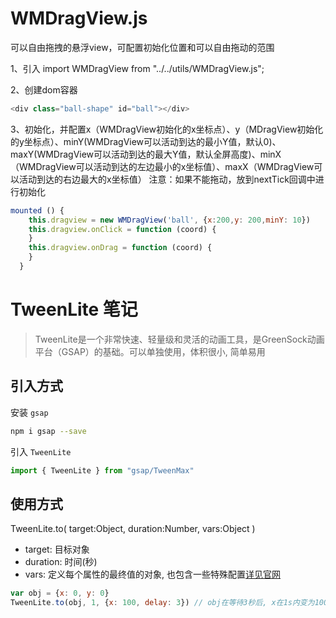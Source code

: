 # WMDragView.js
可以自由拖拽的悬浮view，可配置初始化位置和可以自由拖动的范围

1、引入
import WMDragView from "../../utils/WMDragView.js";

2、创建dom容器
```javascript
<div class="ball-shape" id="ball"></div>
```

3、初始化，并配置x（WMDragView初始化的x坐标点）、y（MDragView初始化的y坐标点）、minY(WMDragView可以活动到达的最小Y值，默认0)、maxY(WMDragView可以活动到达的最大Y值，默认全屏高度)、minX（WMDragView可以活动到达的左边最小的x坐标值）、maxX（WMDragView可以活动到达的右边最大的x坐标值）
注意：如果不能拖动，放到nextTick回调中进行初始化
```javascript
mounted () {
    this.dragview = new WMDragView('ball', {x:200,y: 200,minY: 10})
    this.dragview.onClick = function (coord) {
    }
    this.dragview.onDrag = function (coord) {
    }
  }
```

# TweenLite 笔记
> TweenLite是一个非常快速、轻量级和灵活的动画工具，是GreenSock动画平台（GSAP）的基础。可以单独使用，体积很小, 简单易用

## 引入方式
安装 `gsap`
```bash
npm i gsap --save
```
引入 `TweenLite`
```javascript
import { TweenLite } from "gsap/TweenMax"
```

## 使用方式
TweenLite.to( target:Object, duration:Number, vars:Object )
- target: 目标对象
- duration: 时间(秒)
- vars: 定义每个属性的最终值的对象, 也包含一些特殊配置[详见官网](https://greensock.com/docs/TweenLite/static.to)
```javascript
var obj = {x: 0, y: 0}
TweenLite.to(obj, 1, {x: 100, delay: 3}) // obj在等待3秒后, x在1s内变为100 => {x: 100, y: 0}
```

